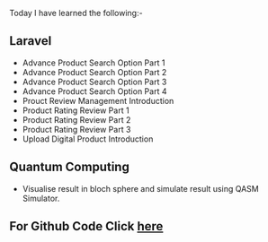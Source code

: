 Today I have learned the following:-

## Laravel
- Advance Product Search Option Part 1
- Advance Product Search Option Part 2
- Advance Product Search Option Part 3
- Advance Product Search Option Part 4
- Prouct Review Management Introduction
- Product Rating Review Part 1
- Product Rating Review Part 2
- Product Rating Review Part 3
- Upload Digital Product Introduction

## Quantum Computing 
- Visualise result in bloch sphere and simulate result using QASM Simulator.

## For Github Code Click [here](https://github.com/Vishal-sarkar/Advanced-Ecommerce-Website/commit/313e91461460f5ab47c32137fc7f2500fd2a2cde)
